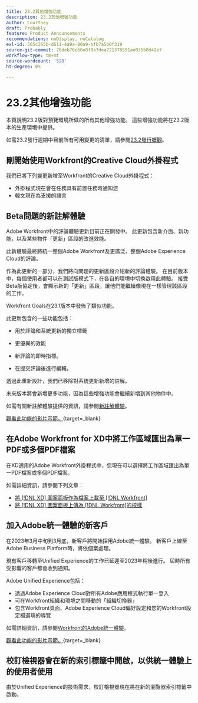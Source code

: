 ```yaml
---
title: 23.2其他增強功能
description: 23.2其他增強功能
author: Courtney
draft: Probably
feature: Product Announcements
recommendations: noDisplay, noCatalog
exl-id: 565c365b-d611-4a9a-80a9-bfb7a5b0f319
source-git-commit: 76deb76c66e8f8a7dea721378591ae035b8d42e7
workflow-type: tm+mt
source-wordcount: '520'
ht-degree: 0%

---
```


# 23.2其他增強功能

本頁說明23.2版對預覽環境所做的所有其他增強功能。 這些增強功能將在23.2版本的生產環境中提供。

如需23.2發行週期中目前所有可用變更的清單，請參閱[23.2發行概觀](/help/quicksilver/product-announcements/product-releases/23.2-release-activity/23-2-release-overview.md)。

## 剛開始使用Workfront的Creative Cloud外掛程式

我們已將下列變更新增至Workfront的Creative Cloud外掛程式：

* 外掛程式現在會在任務具有前置任務時通知您
* 韓文現在為支援的語言

## Beta問題的新註解體驗

Adobe Workfront中的評論體驗更新目前正在開發中。 此更新包含新介面、新功能，以及某些物件「更新」區段的改進效能。

此新體驗最終將統一整個Adobe Workfront及更廣泛、整個Adobe Experience Cloud的評論。

作為此更新的一部分，我們將向問題的更新區段介紹新的評論體驗。 在目前版本中，每個使用者都可以在測試版模式下，在各自的環境中切換啟用此體驗。 接受Beta版協定後，會顯示新的「更新」區段，讓他們能繼續像現在一樣管理該區段的工作。

Workfront Goals在23.1版本中發佈了類似功能。

此更新包含的一些功能包括：

* 用於評論和系統更新的獨立標籤

* 更優異的效能

* 新評論的即時指標。

* 在提交評論後進行編輯。

透過此重新設計，我們已移除對系統更新新增的註解。

未來版本將會新增更多功能，因為這些增強功能會繼續新增到其他物件中。

如需有關新註解體驗提供的資訊，請參閱[新註解體驗](../../betas/new-commenting-experience-beta/unified-commenting-experience.md)。

[觀看此功能的影片示範。](https://video.tv.adobe.com/v/3416962/){target=_blank}

## 在Adobe Workfront for XD中將工作區域匯出為單一PDF或多個PDF檔案

在XD適用的Adobe Workfront外掛程式中，您現在可以選擇將工作區域匯出為單一PDF檔案或多個PDF檔案。

如需詳細資訊，請參閱下列文章：

* [將 [!DNL XD] 圖案面板作為檔案上載至 [!DNL Workfront]](/help/quicksilver/workfront-integrations-and-apps/adobe-workfront-for-creative-cloud/wf-adobe-xd-docs.md)
* [將 [!DNL XD] 圖案面板上傳為 [!DNL Workfront]的校樣](/help/quicksilver/workfront-integrations-and-apps/adobe-workfront-for-creative-cloud/wf-adobe-xd-proofs.md)

## 加入Adobe統一體驗的新客戶

在2023年3月中旬到3月底，新客戶將開始採用Adobe統一體驗。 新客戶上線至Adobe Business Platform時，將依個案處理。

現有客戶移轉至Unified Experience的工作已延遲至2023年稍後進行。 屆時所有受影響的客戶都會收到通知。

Adobe Unified Experience包括：

* 透過Adobe Experience Cloud對所有Adobe應用程式執行單一登入
* 可在Workfront組織和環境之間移動的「組織切換器」
* 包含Workfront頁面、Adobe Experience Cloud偏好設定和您的Workfront設定檔選項的導覽

如需詳細資訊，請參閱[Workfront的Adobe統一體驗](/help/quicksilver/workfront-basics/navigate-workfront/workfront-navigation/adobe-unified-experience.md)。

[觀看此功能的影片示範。](https://video.tv.adobe.com/v/3412388/){target=_blank}

## 校訂檢視器會在新的索引標籤中開啟，以供統一體驗上的使用者使用

由於Unified Experience的技術需求，校訂檢視器現在將在新的瀏覽器索引標籤中啟動。
